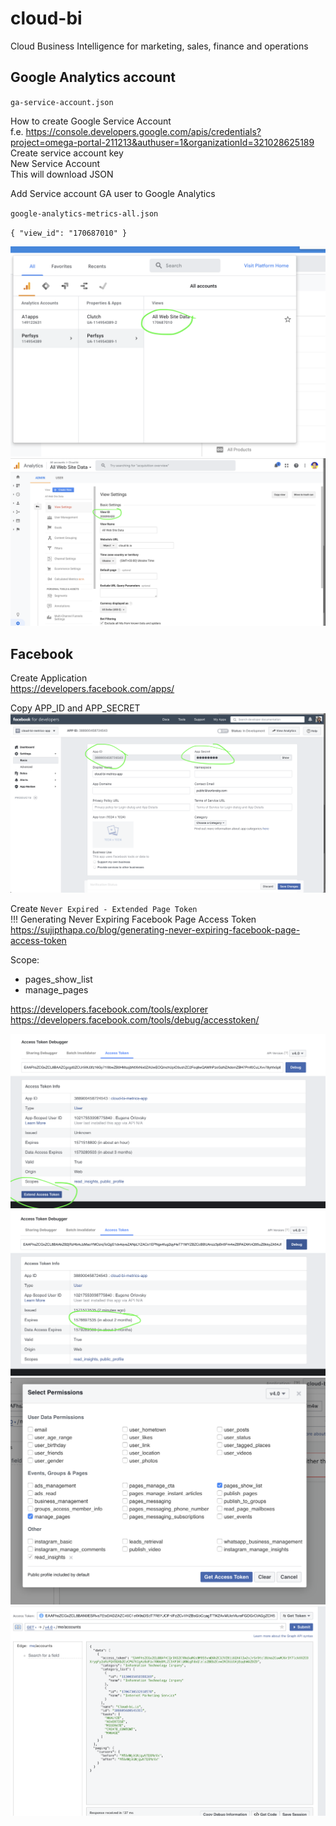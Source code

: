 # cloud-bi
Cloud Business Intelligence for marketing, sales, finance and operations

Google Analytics account 
-  

`ga-service-account.json`

How to create Google Service Account  
f.e. https://console.developers.google.com/apis/credentials?project=omega-portal-211213&authuser=1&organizationId=321028625189  
Create service account key  
New Service Account  
This will download JSON   

Add Service account GA user to Google Analytics  

`google-analytics-metrics-all.json`  

``{
    "view_id": "170687010"
  }
``

![GA VIEW_ID](./docs/img/ga_view_id.png)
![GA VIEW_ID](./docs/img/ga_view_id_2.png)

  
Facebook
-

Create Application  
https://developers.facebook.com/apps/  

Copy APP_ID and APP_SECRET 
![FB_app_1](./docs/img/fb_app_1.png)

Create `Never Expired - Extended Page Token`  
!!! Generating Never Expiring Facebook Page Access Token  
https://sujipthapa.co/blog/generating-never-expiring-facebook-page-access-token

Scope:  
- pages_show_list 
- manage_pages 

https://developers.facebook.com/tools/explorer  
https://developers.facebook.com/tools/debug/accesstoken/

![FB_TOKEN](./docs/img/fb_token_1.png)
![FB_TOKEN](./docs/img/fb_token_2.png)
![FB_TOKEN](./docs/img/fb_token_3.png)
![FB_TOKEN](./docs/img/fb_token_4.png)

